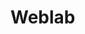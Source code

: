 # Weblab
<!DOCTYPE html>
<html lang="en">
<head>
    <meta charset="UTF-8">
    <meta name="viewport" content="width=device-width, initial-scale=1.0">
    <title>Особистий веб-сайт Ляшенка Ярослава</title>
    <style>
header {
    background-color: #333;
    color: white;
    padding: 10px;
    box-shadow: 0px 2px 5px rgba(0, 0, 0, 0.2);
}
header ul {
    list-style: none;
    padding: 0;
    text-align: center;
}

header ul li {
    display: inline;
    margin: 0 10px; 
}


header a {
    color: white;
    text-decoration: none;
    margin: 10px;
    font-weight: bold;
}

body {
    margin: 0;
    padding: 0;
    font-family: Arial, sans-serif;
    background-color: #f0f0f0;
}

.container {
    max-width: 400px;
    margin: 0 auto;
    padding: 20px;
    background-color: white;
    box-shadow: 0px 0px 10px rgba(0, 0, 0, 0.1);
}
section {
    position: fixed;
    top: 50%;
    left: 50%;
    transform: translate(-50%, -50%);
    text-align: center;
    font-size: 24px; 
    color: #333; 
}

h1 {
    text-align: center;
    color: #333;
}

label {
    display: block;
    margin-top: 10px;
    font-weight: bold;
}

input[type="text"],
input[type="email"],
input[type="password"],
select,
input[type="date"] {
    width: 100%;
    padding: 10px;
    margin-top: 5px;
    border: 1px solid #ccc;
    border-radius: 5px;
}

input[type="submit"] {
    background-color: #007BFF;
    color: white;
    padding: 10px 20px;
    border: none;
    border-radius: 5px;
    cursor: pointer;
    margin-top: 15px;
}

input[type="submit"]:hover {
    background-color: #0056b3;
}

footer {
    background-color: #333;
    color: white;
    padding: 10px;
    text-align: center;
    position: absolute;
    bottom: 0;
    left: 0;
    right: 0;
}

footer a {
    color: white;
    text-decoration: none;
    margin: 10px;
}

footer a:hover {
    color: #007BFF;
}

    </style>
</head>
<body>
    <header>
        <h3>Особистий веб-сайт Хави Дмитра</h3>
        <nav>
            <ul>
                <li><a href="https://github.com/Zini68">Головна</a></li>
                <li><a href="https://github.com/Zini68/Weblab/tree/main/lb5">Про мене</a></li>
                <li><a href="">Практичні роботи</a></li>
                <li><a href="https://github.com/Zini68/Weblab">Лабораторні заняття</a></li>
            </ul>
        </nav>
    </header>
    <section>
        Переходь по меню, та знайомся з сайтом!
    </section>
    <footer>
        <p>Контактні дані студента: Хава Дмитро, +380966132хххх, gowes111234i@gmail.com</p>
        <p>Роки навчання: 2022 - 2026</p>
        <p><a href="https://github.com/Zini68">GitHub</a></p>
    </footer>
</body>
</html>
